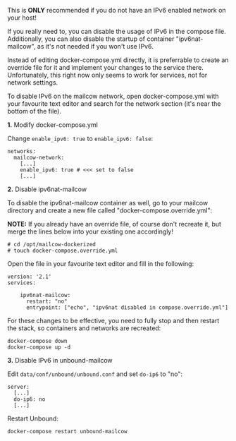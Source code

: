 This is **ONLY** recommended if you do not have an IPv6 enabled network on your host!

If you really need to, you can disable the usage of IPv6 in the compose file.
Additionally, you can  also disable the startup of container "ipv6nat-mailcow", as it's not needed if you won't use IPv6.

Instead of editing docker-compose.yml directly, it is preferrable to create an override file for it 
and implement your changes to the service there. Unfortunately, this right now only seems to work for services, not for network settings.

To disable IPv6 on the mailcow network, open docker-compose.yml with your favourite text editor and search for the network section (it's near the bottom of the file). 

**1.** Modify docker-compose.yml

Change `enable_ipv6: true` to `enable_ipv6: false`:

```
networks:
  mailcow-network:
    [...]
    enable_ipv6: true # <<< set to false
    [...]
```

**2.** Disable ipv6nat-mailcow

To disable the ipv6nat-mailcow container as well, go to your mailcow directory and create a new file called "docker-compose.override.yml": 

**NOTE:** If you already have an override file, of course don't recreate it, but merge the lines below into your existing one accordingly!

```
# cd /opt/mailcow-dockerized
# touch docker-compose.override.yml
```

Open the file in your favourite text editor and fill in the following:

```
version: '2.1'
services:

    ipv6nat-mailcow:
      restart: "no"
      entrypoint: ["echo", "ipv6nat disabled in compose.override.yml"]
```

For these changes to be effective, you need to fully stop and then restart the stack, so containers and networks are recreated:

```
docker-compose down
docker-compose up -d
```

**3.** Disable IPv6 in unbound-mailcow

Edit `data/conf/unbound/unbound.conf` and set `do-ip6` to "no":

```
server:
  [...]
  do-ip6: no
  [...]
```

Restart Unbound:

```
docker-compose restart unbound-mailcow
```
